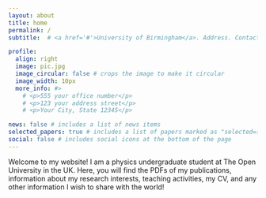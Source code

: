 ```yaml
---
layout: about
title: home
permalink: /
subtitle:  # <a href='#'>University of Birmingham</a>. Address. Contacts. Motto. Etc.

profile:
  align: right
  image: pic.jpg
  image_circular: false # crops the image to make it circular
  image_width: 10px
  more_info: #>
    # <p>555 your office number</p>
    # <p>123 your address street</p>
    # <p>Your City, State 12345</p>

news: false # includes a list of news items
selected_papers: true # includes a list of papers marked as "selected={true}"
social: false # includes social icons at the bottom of the page
---
```

Welcome to my website! I am a physics undergraduate student at The Open University in the UK. Here, you will find the PDFs of my publications, information about my research interests, teaching activities, my CV, and any other information I wish to share with the world!




<!-- Write your biography here. Tell the world about yourself. Link to your favorite [subreddit](http://reddit.com). You can put a picture in, too. The code is already in, just name your picture `prof_pic.jpg` and put it in the `img/` folder.

Put your address / P.O. box / other info right below your picture. You can also disable any of these elements by editing `profile` property of the YAML header of your `_pages/about.md`. Edit `_bibliography/papers.bib` and Jekyll will render your [publications page](/al-folio/publications/) automatically.

Link to your social media connections, too. This theme is set up to use [Font Awesome icons](https://fontawesome.com/) and [Academicons](https://jpswalsh.github.io/academicons/), like the ones below. Add your Facebook, Twitter, LinkedIn, Google Scholar, or just disable all of them.-->
